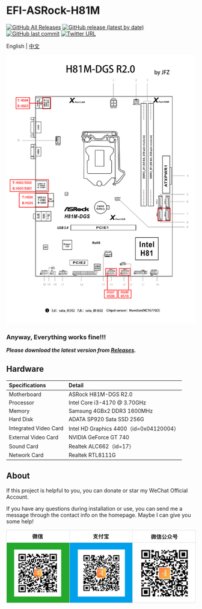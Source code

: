 EFI-ASRock-H81M
========

[![GitHub All Releases](https://img.shields.io/github/downloads/lichongjia/EFI-ASRock-H81M/total.svg?color=brightgreen&label=%E4%B8%8B%E8%BD%BD%E6%AC%A1%E6%95%B0)](https://github.com/lichongjia/EFI-ASRock-H81M/releases) [![GitHub release (latest by date)](https://img.shields.io/github/v/release/lichongjia/EFI-ASRock-H81M.svg?label=%E6%9C%80%E6%96%B0%E7%89%88%E6%9C%AC)](https://github.com/lichongjia/EFI-ASRock-H81M/releases) [![GitHub last commit](https://img.shields.io/github/last-commit/lichongjia/EFI-ASRock-H81M.svg?color=red&label=%E6%9C%80%E8%BF%91%E6%8F%90%E4%BA%A4)](https://github.com/lichongjia/EFI-ASRock-H81M/commits/master) [![Twitter URL](https://img.shields.io/twitter/url.svg?color=red&label=Twitter&style=social&url=https%3A%2F%2Ftwitter.com%2Flichongjia)](https://twitter.com/lichongjia)

English | [中文](README_cn.md)

<img title="QRcode" src="Docs/USBmap.png" alt="QRcode" data-align="center">

### Anyway, Everything works fine!!!

***Please download the latest version from [Releases](https://github.com/lichongjia/EFI-ASRock-H81M/releases).***



## Hardware

| Specifications        | Detail                                 |
| :-------------------- | :------------------------------------- |
| Motherboard           | ASRock H81M-DGS R2.0                     |
| Processor             | Intel Core i3-4170 @ 3.70GHz           |
| Memory                | Samsung 4GBx2 DDR3 1600MHz            |
| Hard Disk             | ADATA SP920 Sata SSD 256G            |
| Integrated Video Card | Intel HD Graphics 4400（id=0x04120004） |
| External Video Card   | NVIDIA GeForce GT 740                      |
| Sound Card            | Realtek ALC662（id=17）                |
| Network Card          | Realtek RTL8111G                       |



## About

If this project is helpful to you, you can donate or star my WeChat Official Account.

If you have any questions during installation or use, you can send me a message through the contact info on the homepage. Maybe I can give you some help!

<img title="QRcode" src="Docs/QRcode.png" alt="QRcode" data-align="center">

